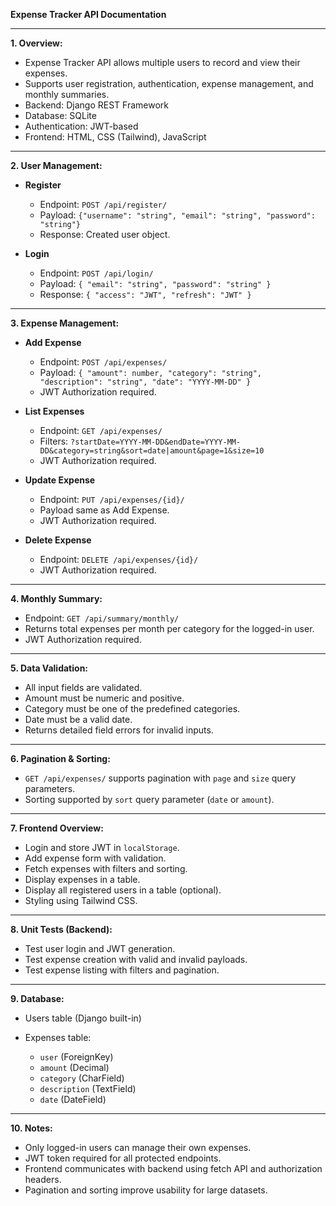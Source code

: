 **Expense Tracker API Documentation**

---

**1. Overview:**

* Expense Tracker API allows multiple users to record and view their expenses.
* Supports user registration, authentication, expense management, and monthly summaries.
* Backend: Django REST Framework
* Database: SQLite
* Authentication: JWT-based
* Frontend: HTML, CSS (Tailwind), JavaScript

---

**2. User Management:**

* **Register**

  * Endpoint: `POST /api/register/`
  * Payload: `{"username": "string", "email": "string", "password": "string"}`
  * Response: Created user object.
* **Login**

  * Endpoint: `POST /api/login/`
  * Payload: `{ "email": "string", "password": "string" }`
  * Response: `{ "access": "JWT", "refresh": "JWT" }`

---

**3. Expense Management:**

* **Add Expense**

  * Endpoint: `POST /api/expenses/`
  * Payload: `{ "amount": number, "category": "string", "description": "string", "date": "YYYY-MM-DD" }`
  * JWT Authorization required.
* **List Expenses**

  * Endpoint: `GET /api/expenses/`
  * Filters: `?startDate=YYYY-MM-DD&endDate=YYYY-MM-DD&category=string&sort=date|amount&page=1&size=10`
  * JWT Authorization required.
* **Update Expense**

  * Endpoint: `PUT /api/expenses/{id}/`
  * Payload same as Add Expense.
  * JWT Authorization required.
* **Delete Expense**

  * Endpoint: `DELETE /api/expenses/{id}/`
  * JWT Authorization required.

---

**4. Monthly Summary:**

* Endpoint: `GET /api/summary/monthly/`
* Returns total expenses per month per category for the logged-in user.
* JWT Authorization required.

---

**5. Data Validation:**

* All input fields are validated.
* Amount must be numeric and positive.
* Category must be one of the predefined categories.
* Date must be a valid date.
* Returns detailed field errors for invalid inputs.

---

**6. Pagination & Sorting:**

* `GET /api/expenses/` supports pagination with `page` and `size` query parameters.
* Sorting supported by `sort` query parameter (`date` or `amount`).

---

**7. Frontend Overview:**

* Login and store JWT in `localStorage`.
* Add expense form with validation.
* Fetch expenses with filters and sorting.
* Display expenses in a table.
* Display all registered users in a table (optional).
* Styling using Tailwind CSS.

---

**8. Unit Tests (Backend):**

* Test user login and JWT generation.
* Test expense creation with valid and invalid payloads.
* Test expense listing with filters and pagination.

---

**9. Database:**

* Users table (Django built-in)
* Expenses table:

  * `user` (ForeignKey)
  * `amount` (Decimal)
  * `category` (CharField)
  * `description` (TextField)
  * `date` (DateField)

---

**10. Notes:**

* Only logged-in users can manage their own expenses.
* JWT token required for all protected endpoints.
* Frontend communicates with backend using fetch API and authorization headers.
* Pagination and sorting improve usability for large datasets.
